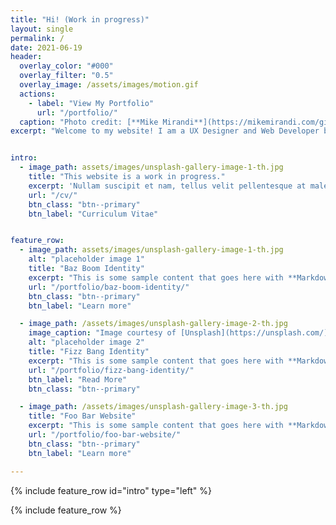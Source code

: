```yaml
---
title: "Hi! (Work in progress)"
layout: single
permalink: /
date: 2021-06-19
header:
  overlay_color: "#000"
  overlay_filter: "0.5"
  overlay_image: /assets/images/motion.gif
  actions:
    - label: "View My Portfolio"
      url: "/portfolio/"
  caption: "Photo credit: [**Mike Mirandi**](https://mikemirandi.com/gifs)"
excerpt: "Welcome to my website! I am a UX Designer and Web Developer based in Tallahassee, Florida. Take a look at some of my previous projects. You'll probably find some of them quite interesting!"


intro: 
  - image_path: assets/images/unsplash-gallery-image-1-th.jpg
    title: "This website is a work in progress."
    excerpt: 'Nullam suscipit et nam, tellus velit pellentesque at malesuada, enim eaque.'
    url: "/cv/"
    btn_class: "btn--primary"
    btn_label: "Curriculum Vitae"


feature_row:
  - image_path: assets/images/unsplash-gallery-image-1-th.jpg
    alt: "placeholder image 1"
    title: "Baz Boom Identity"
    excerpt: "This is some sample content that goes here with **Markdown** formatting."
    url: "/portfolio/baz-boom-identity/"
    btn_class: "btn--primary"
    btn_label: "Learn more"

  - image_path: /assets/images/unsplash-gallery-image-2-th.jpg
    image_caption: "Image courtesy of [Unsplash](https://unsplash.com/)"
    alt: "placeholder image 2"
    title: "Fizz Bang Identity"
    excerpt: "This is some sample content that goes here with **Markdown** formatting."
    url: "/portfolio/fizz-bang-identity/"
    btn_label: "Read More"
    btn_class: "btn--primary"

  - image_path: /assets/images/unsplash-gallery-image-3-th.jpg
    title: "Foo Bar Website"
    excerpt: "This is some sample content that goes here with **Markdown** formatting."
    url: "/portfolio/foo-bar-website/"
    btn_class: "btn--primary"
    btn_label: "Learn more"

---
```


{% include feature_row id="intro" type="left" %}


{% include feature_row %}
